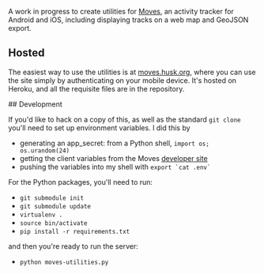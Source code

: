 A work in progress to create utilities for [Moves](http://moves-app.com/), an activity 
tracker for Android and iOS, including displaying tracks on a web map and GeoJSON export.

## Hosted

The easiest way to use the utilities is at [moves.husk.org](http://moves.husk.org/), where 
you can use the site simply by authenticating on your mobile device. It's hosted on Heroku, 
and all the requisite files are in the repository.

## Development

If you'd like to hack on a copy of this, as well as the standard `git clone` you'll need to 
set up environment variables. I did this by

* generating an app_secret: from a Python shell, `import os; os.urandom(24)`
* getting the client variables from the Moves [developer site](https://dev.moves-app.com/apps/)
* pushing the variables into my shell with ``export `cat .env` ``

For the Python packages, you'll need to run:

* `git submodule init`
* `git submodule update`
* `virtualenv .`
* `source bin/activate`
* `pip install -r requirements.txt`

and then you're ready to run the server:

* `python moves-utilities.py`
